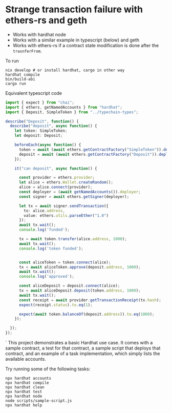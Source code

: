 # Strange transaction failure with ethers-rs and geth

- Works with hardhat node
- Works with a similar example in typescript (below) and geth
- Works with ethers-rs if a contract state modification is done after the `trasnferFrom`.

To run

```shell
nix develop # or install hardhat, cargo in other way
hardhat compile
bin/build-abi
cargo run 
```

Equivalent typescript code
```typescript
import { expect } from "chai";
import { ethers, getNamedAccounts } from "hardhat";
import { Deposit, SimpleToken } from "../typechain-types";

describe("Deposit", function() {
  describe("deposit", async function() {
    let token: SimpleToken;
    let deposit: Deposit;

    beforeEach(async function() {
      token = await (await ethers.getContractFactory("SimpleToken")).deploy();
      deposit = await (await ethers.getContractFactory("Deposit")).deploy();
    });

    it("can deposit", async function() {

      const provider = ethers.provider;
      let alice = ethers.Wallet.createRandom();
      alice = alice.connect(provider);
      const deployer = (await getNamedAccounts()).deployer;
      const signer = await ethers.getSigner(deployer);

      let tx = await signer.sendTransaction({
        to: alice.address,
        value: ethers.utils.parseEther("1.0")
      });
      await tx.wait();
      console.log('funded');

      tx = await token.transfer(alice.address, 1000);
      await tx.wait();
      console.log('token funded');


      const aliceToken = token.connect(alice);
      tx = await aliceToken.approve(deposit.address, 1000);
      await tx.wait();
      console.log('approved');

      const aliceDeposit = deposit.connect(alice);
      tx = await aliceDeposit.deposit(token.address, 1000);
      await tx.wait();
      const receipt = await provider.getTransactionReceipt(tx.hash);
      expect(receipt.status).to.eq(1);

      expect(await token.balanceOf(deposit.address)).to.eq(1000);
    });

  });
});
```

`
This project demonstrates a basic Hardhat use case. It comes with a sample contract, a test for that contract, a sample script that deploys that contract, and an example of a task implementation, which simply lists the available accounts.

Try running some of the following tasks:

```shell
npx hardhat accounts
npx hardhat compile
npx hardhat clean
npx hardhat test
npx hardhat node
node scripts/sample-script.js
npx hardhat help
```
